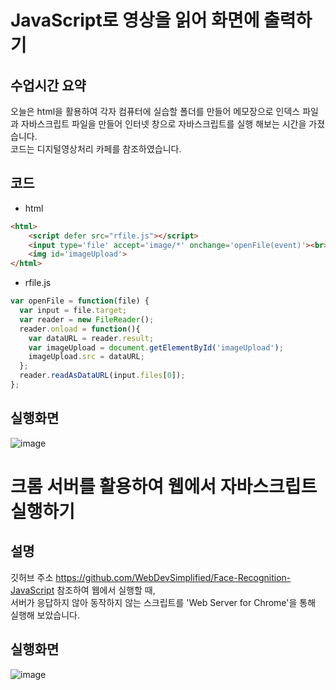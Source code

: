 JavaScript로 영상을 읽어 화면에 출력하기
================================
수업시간 요약
---------
오늘은 html을 활용하여 각자 컴퓨터에 실습할 폴더를 만들어 메모장으로 인덱스 파일과 자바스크립트 파일을 만들어 인터넷 창으로 자바스크립트를 실행 해보는 시간을 가졌습니다.   
코드는 디지털영상처리 카페를 참조하였습니다.   

코드
---
- html
~~~html
<html>
    <script defer src="rfile.js"></script>
    <input type='file' accept='image/*' onchange='openFile(event)'><br>
    <img id='imageUpload'>
</html>
~~~
- rfile.js
~~~js
var openFile = function(file) {
  var input = file.target;
  var reader = new FileReader();
  reader.onload = function(){
    var dataURL = reader.result;
    var imageUpload = document.getElementById('imageUpload');
    imageUpload.src = dataURL;
  };
  reader.readAsDataURL(input.files[0]);
};
~~~

실행화면
------
![image](https://user-images.githubusercontent.com/105781767/203014578-aba9c14f-bfc0-4d90-b110-11369fcc6dfd.png)
   

크롬 서버를 활용하여 웹에서 자바스크립트 실행하기
=====================================
설명
---
깃허브 주소 https://github.com/WebDevSimplified/Face-Recognition-JavaScript 참조하여 웹에서 실행할 때,   
서버가 응답하지 않아 동작하지 않는 스크립트를 'Web Server for Chrome'을 통해 실행해 보았습니다.

실행화면
------
![image](https://user-images.githubusercontent.com/105781767/203015395-58a515ad-ff53-45c7-a6d2-1eb0602e0767.png)
